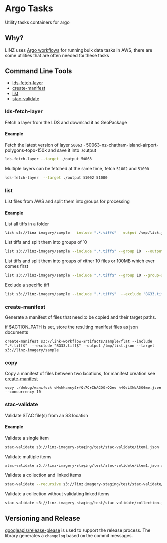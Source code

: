 # Argo Tasks

Utility tasks containers for argo

## Why?

LINZ uses [Argo workflows](https://argoproj.github.io/workflows/) for running bulk data tasks in AWS, there are some utilities that are often needed for these tasks

## Command Line Tools

- [lds-fetch-layer](#lds-fetch-layer)
- [create-manifest](#create-manifest)
- [list](#list)
- [stac-validate](#stac-validate)

### lds-fetch-layer

Fetch a layer from the LDS and download it as GeoPackage

#### Example

Fetch the latest version of layer `50063` - 50063-nz-chatham-island-airport-polygons-topo-150k and save it into ./output

```bash
lds-fetch-layer --target ./output 50063 
```

Multiple layers can be fetched at the same time, fetch `51002` and `51000`

```bash
lds-fetch-layer  --target ./output 51002 51000 
```

### list

List files from AWS and split them into groups for processing

#### Example

List all tiffs in a folder

```bash
list s3://linz-imagery/sample --include ".*.tiff$" --output /tmp/list.json
```

List tiffs and split them into groups of 10

```bash
list s3://linz-imagery/sample --include ".*.tiff$" --group 10  --output /tmp/list.json
```

List tiffs and split them into groups of either 10 files or 100MB which ever comes first

```bash
list s3://linz-imagery/sample --include ".*.tiff$" --group 10 --group-size 100MB --output /tmp/list.json
```

Exclude a specific tiff

```bash
list s3://linz-imagery/sample --include ".*.tiff$"  --exclude "BG33.tiff$" --output /tmp/list.json
```

### create-manifest

Generate a manifest of files that need to be copied and their target paths.

if $ACTION_PATH is set, store the resulting manifest files as json documents

```
create-manifest s3://link-workflow-artifacts/sample/flat --include ".*.tiff$"  --exclude "BG33.tiff$" --output /tmp/list.json --target s3://linz-imagery/sample
```

### copy

Copy a manifest of files between two locations, for manifest creation see [create-manifest](#create-manifest)

```
copy ./debug/manifest-eMxkhansySrfQt79rIbAGOGrQ2ne-h4GdLXkbA3O6mo.json --concurrency 10
```

### stac-validate

Validate STAC file(s) from an S3 location

#### Example

Validate a single item

```bash
stac-validate s3://linz-imagery-staging/test/stac-validate/item1.json
```

Validate multiple items

```bash
stac-validate s3://linz-imagery-staging/test/stac-validate/item1.json s3://linz-imagery/test/test/item2.json
```

Validate a collection and linked items

```bash
stac-validate --recursive s3://linz-imagery-staging/test/stac-validate/collection.json
```

Validate a collection without validating linked items

```bash
stac-validate s3://linz-imagery-staging/test/stac-validate/collection.json
```

## Versioning and Release

[googleapis/release-please](https://github.com/googleapis/release-please) is used to support the release process.
The library generates a `changelog` based on the commit messages.
